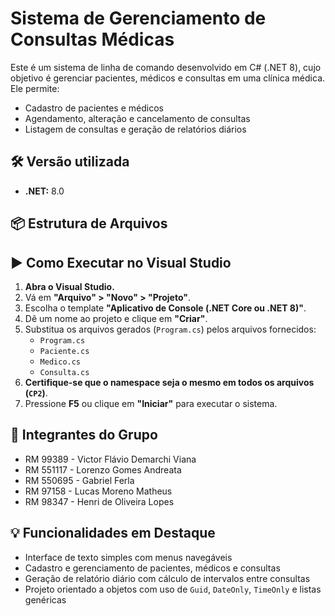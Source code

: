 # Sistema de Gerenciamento de Consultas Médicas

Este é um sistema de linha de comando desenvolvido em C# (.NET 8), cujo objetivo é gerenciar pacientes, médicos e consultas em uma clínica médica. Ele permite:

- Cadastro de pacientes e médicos
- Agendamento, alteração e cancelamento de consultas
- Listagem de consultas e geração de relatórios diários

## 🛠 Versão utilizada
- **.NET:** 8.0

## 📦 Estrutura de Arquivos


## ▶️ Como Executar no Visual Studio

1. **Abra o Visual Studio.**
2. Vá em **"Arquivo" > "Novo" > "Projeto"**.
3. Escolha o template **"Aplicativo de Console (.NET Core ou .NET 8)"**.
4. Dê um nome ao projeto e clique em **"Criar"**.
5. Substitua os arquivos gerados (`Program.cs`) pelos arquivos fornecidos:
   - `Program.cs`
   - `Paciente.cs`
   - `Medico.cs`
   - `Consulta.cs`
6. **Certifique-se que o namespace seja o mesmo em todos os arquivos (`CP2`)**.
7. Pressione **F5** ou clique em **"Iniciar"** para executar o sistema.

## 👥 Integrantes do Grupo
- RM 99389 - Victor Flávio Demarchi Viana
- RM 551117 - Lorenzo Gomes Andreata
- RM 550695 - Gabriel Ferla
- RM 97158 - Lucas Moreno Matheus
- RM 98347 - Henri de Oliveira Lopes

## 💡 Funcionalidades em Destaque

- Interface de texto simples com menus navegáveis
- Cadastro e gerenciamento de pacientes, médicos e consultas
- Geração de relatório diário com cálculo de intervalos entre consultas
- Projeto orientado a objetos com uso de `Guid`, `DateOnly`, `TimeOnly` e listas genéricas
